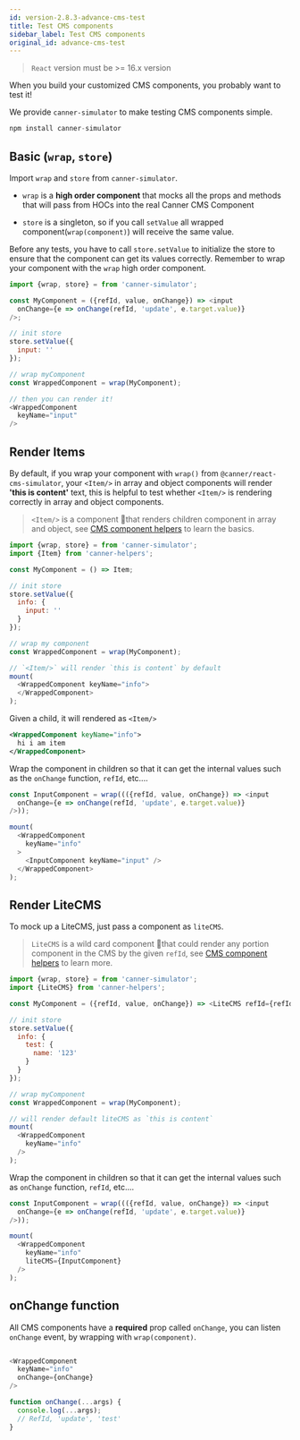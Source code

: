 ```yaml
---
id: version-2.8.3-advance-cms-test
title: Test CMS components
sidebar_label: Test CMS components
original_id: advance-cms-test
---
```


> `React` version must be >= 16.x version

When you build your customized CMS components, you probably want to test it!

We provide `canner-simulator` to make testing CMS components simple.

```js
npm install canner-simulator
```

## Basic (`wrap`, `store`)

Import `wrap` and `store` from `canner-simulator`.

- `wrap` is a **high order component** that mocks all the props and methods that will pass from HOCs into the real Canner CMS Component

- `store` is a singleton, so if you call `setValue` all wrapped component(`wrap(component)`) will receive the same value.

Before any tests, you have to call `store.setValue` to initialize the store to ensure that the component can get its values correctly. Remember to wrap your component with the `wrap` high order component.


```js
import {wrap, store} = from 'canner-simulator';

const MyComponent = ({refId, value, onChange}) => <input
  onChange={e => onChange(refId, 'update', e.target.value)}
/>;

// init store
store.setValue({
  input: ''
});

// wrap myComponent
const WrappedComponent = wrap(MyComponent);

// then you can render it!
<WrappedComponent
  keyName="input"
/>

```

## Render Items

By default, if you wrap your component with `wrap()` from `@canner/react-cms-simulator`, your `<Item/>` in array and object components will render **'this is content'** text, this is helpful to test whether `<Item/>` is rendering correctly in array and object components.


> `<Item/>` is a component that renders children component in array and object, see [CMS component helpers](advance-cms-helpers.md#item-component) to learn the basics.

```js
import {wrap, store} = from 'canner-simulator';
import {Item} from 'canner-helpers';

const MyComponent = () => Item;

// init store
store.setValue({
  info: {
    input: ''
  }
});

// wrap my component
const WrappedComponent = wrap(MyComponent);

// `<Item/>` will render `this is content` by default
mount(
  <WrappedComponent keyName="info">
  </WrappedComponent>
);
```

Given a child, it will rendered as `<Item/>`

```xml
<WrappedComponent keyName="info">
  hi i am item
</WrappedComponent>
```

Wrap the component in children so that it can get the internal values such as the `onChange` function, `refId`, etc....

```js
const InputComponent = wrap((({refId, value, onChange}) => <input
  onChange={e => onChange(refId, 'update', e.target.value)}
/>));

mount(
  <WrappedComponent
    keyName="info"
  >
    <InputComponent keyName="input" />
  </WrappedComponent>
);
```

## Render LiteCMS

To mock up a LiteCMS, just pass a component as `liteCMS`.

> `LiteCMS` is a wild card component that could render any portion component in the CMS by the given `refId`, see [CMS component helpers](advance-cms-helpers.md#litecms) to learn more.

```js
import {wrap, store} = from 'canner-simulator';
import {LiteCMS} from 'canner-helpers';

const MyComponent = ({refId, value, onChange}) => <LiteCMS refId={refId.child('test/name')}/>;

// init store
store.setValue({
  info: {
    test: {
      name: '123'
    }
  }
});

// wrap myComponent
const WrappedComponent = wrap(MyComponent);

// will render default liteCMS as `this is content`
mount(
  <WrappedComponent
    keyName="info"
  />
);
```

Wrap the component in children so that it can get the internal values such as `onChange` function, `refId`, etc....

```js
const InputComponent = wrap((({refId, value, onChange}) => <input
  onChange={e => onChange(refId, 'update', e.target.value)}
/>));

mount(
  <WrappedComponent
    keyName="info"
    liteCMS={InputComponent}
  />
);
```

## onChange function

All CMS components have a **required** prop called `onChange`, you can listen `onChange` event, by wrapping with `wrap(component)`.

```js

<WrappedComponent
  keyName="info"
  onChange={onChange}
/>

function onChange(...args) {
  console.log(...args);
  // RefId, 'update', 'test'
}
```

